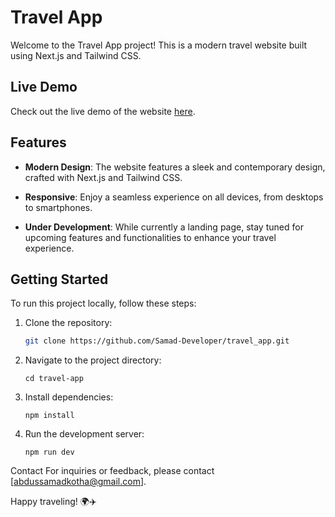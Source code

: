 # Travel App

Welcome to the Travel App project! This is a modern travel website built using Next.js and Tailwind CSS.

## Live Demo

Check out the live demo of the website [here](https://travel-app-delta-two.vercel.app/).

## Features

- **Modern Design**: The website features a sleek and contemporary design, crafted with Next.js and Tailwind CSS.

- **Responsive**: Enjoy a seamless experience on all devices, from desktops to smartphones.

- **Under Development**: While currently a landing page, stay tuned for upcoming features and functionalities to enhance your travel experience.

## Getting Started

To run this project locally, follow these steps:

1. Clone the repository:

   ```bash
   git clone https://github.com/Samad-Developer/travel_app.git
   ```
2. Navigate to the project directory:
    ```
    cd travel-app
    ```
3. Install dependencies:
    ```
    npm install
    ```
4. Run the development server:
   ```
   npm run dev
   ```

Contact
For inquiries or feedback, please contact [abdussamadkotha@gmail.com].

Happy traveling! 🌍✈️
